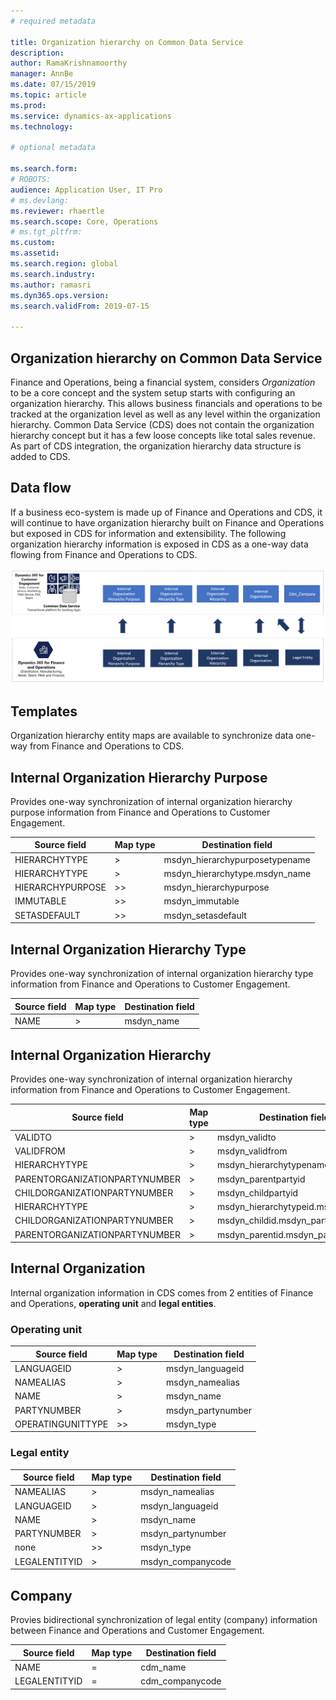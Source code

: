 ```yaml
---
# required metadata

title: Organization hierarchy on Common Data Service
description: 
author: RamaKrishnamoorthy 
manager: AnnBe
ms.date: 07/15/2019
ms.topic: article
ms.prod: 
ms.service: dynamics-ax-applications
ms.technology: 

# optional metadata

ms.search.form: 
# ROBOTS: 
audience: Application User, IT Pro
# ms.devlang: 
ms.reviewer: rhaertle
ms.search.scope: Core, Operations
# ms.tgt_pltfrm: 
ms.custom: 
ms.assetid: 
ms.search.region: global
ms.search.industry: 
ms.author: ramasri
ms.dyn365.ops.version: 
ms.search.validFrom: 2019-07-15

---
```


## Organization hierarchy on Common Data Service

Finance and Operations, being a financial system, considers *Organization* to be a core concept and the system setup starts with configuring an organization hierarchy. This allows business financials and operations to be tracked at the organization level as well as any level within the organization hierarchy. Common Data Service (CDS) does not contain the organization hierarchy concept but it has a few loose concepts like total sales revenue. As part of CDS integration, the organization hierarchy data structure is added to CDS.

## Data flow

If a business eco-system is made up of Finance and Operations and CDS, it will continue to have organization hierarchy built on Finance and Operations but exposed in CDS for information and extensibility. The following organization hierarchy information is exposed in CDS as a one-way data flowing from Finance and Operations to CDS.

![architecture image](media/dual-write-data-flow.png)

## Templates

Organization hierarchy entity maps are available to synchronize data one-way from Finance and Operations to CDS.

## Internal Organization Hierarchy Purpose

Provides one-way synchronization of internal organization hierarchy purpose information from Finance and Operations to Customer Engagement.

<!-- ![architecture image](media/dual-write-purpose.png) -->

Source field | Map type | Destination field
---|---|---
HIERARCHYTYPE | > | msdyn_hierarchypurposetypename
HIERARCHYTYPE | > | msdyn_hierarchytype.msdyn_name
HIERARCHYPURPOSE | >> | msdyn_hierarchypurpose
IMMUTABLE | >> | msdyn_immutable
SETASDEFAULT | >> | msdyn_setasdefault


## Internal Organization Hierarchy Type

Provides one-way synchronization of internal organization hierarchy type information from Finance and Operations to Customer Engagement.

<!-- ![architecture image](media/dual-write-type.png) -->

Source field | Map type | Destination field
---|---|---
NAME | > | msdyn_name


## Internal Organization Hierarchy

Provides one-way synchronization of internal organization hierarchy information from Finance and Operations to Customer Engagement.

<!-- ![architecture image](media/dual-write-organization.png) -->

Source field | Map type | Destination field
---|---|---
VALIDTO | > | msdyn_validto
VALIDFROM | > | msdyn_validfrom
HIERARCHYTYPE | > | msdyn_hierarchytypename
PARENTORGANIZATIONPARTYNUMBER | > | msdyn_parentpartyid
CHILDORGANIZATIONPARTYNUMBER | > | msdyn_childpartyid
HIERARCHYTYPE | > | msdyn_hierarchytypeid.msdyn_name
CHILDORGANIZATIONPARTYNUMBER | > | msdyn_childid.msdyn_partynumber
PARENTORGANIZATIONPARTYNUMBER | > | msdyn_parentid.msdyn_partynumber


## Internal Organization

Internal organization information in CDS comes from 2 entities of Finance and Operations, **operating unit** and **legal entities**.

<!-- ![architecture image](media/dual-write-operating-unit.png) -->

<!-- ![architecture image](media/dual-write-legal-entities.png) -->

### Operating unit

Source field | Map type | Destination field
---|---|---
LANGUAGEID | > | msdyn_languageid
NAMEALIAS | > | msdyn_namealias
NAME | > | msdyn_name
PARTYNUMBER | > | msdyn_partynumber
OPERATINGUNITTYPE | >> | msdyn_type

### Legal entity

Source field | Map type | Destination field
---|---|---
NAMEALIAS | > | msdyn_namealias
LANGUAGEID | > | msdyn_languageid
NAME | > | msdyn_name
PARTYNUMBER | > | msdyn_partynumber
none | >> | msdyn_type
LEGALENTITYID | > | msdyn_companycode


## Company

Provies bidirectional synchronization of legal entity (company) information between Finance and Operations and Customer Engagement.

<!-- ![architecture image](media/dual-write-company.png) -->

Source field | Map type | Destination field
---|---|---
NAME | = | cdm_name
LEGALENTITYID | = | cdm_companycode



